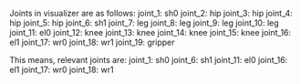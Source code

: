 Joints in visualizer are as follows:
joint_1: sh0
joint_2: hip
joint_3: hip
joint_4: hip
joint_5: hip
joint_6: sh1
joint_7: leg
joint_8: leg
joint_9: leg
joint_10: leg
joint_11: el0
joint_12: knee
joint_13: knee
joint_14: knee
joint_15: knee
joint_16: el1
joint_17: wr0
joint_18: wr1
joint_19: gripper

This means, relevant joints are:
joint_1: sh0
joint_6: sh1
joint_11: el0
joint_16: el1
joint_17: wr0
joint_18: wr1